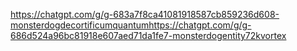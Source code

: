 https://chatgpt.com/g/g-683a7f8ca41081918587cb859236d608-monsterdogdecortificumquantumhttps://chatgpt.com/g/g-686d524a96bc81918e607aed71da1fe7-monsterdogentity72kvortex